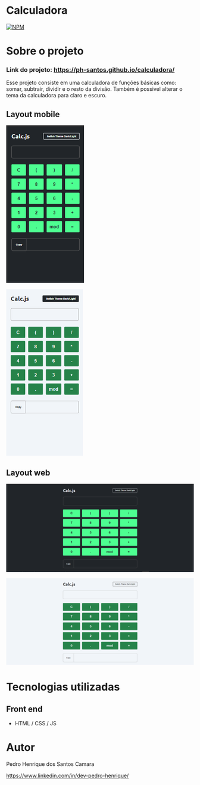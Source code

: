 # Calculadora 
[![NPM](https://img.shields.io/npm/l/react)](https://github.com/ph-santos/exemplo-readme/blob/main/LICENCE) 

# Sobre o projeto

### Link do projeto: https://ph-santos.github.io/calculadora/

Esse projeto consiste em uma calculadora de funções básicas como: somar, subtrair, dividir e o resto da divisão. Também é possivel alterar o tema da calculadora para claro e escuro.

## Layout mobile
![Mobile 1](https://github.com/ph-santos/calculadora/blob/main/assets/images/img-mobile.png)

![Mobile 2](https://github.com/ph-santos/calculadora/blob/main/assets/images/img-mobile2.png)

## Layout web
![Web 1](https://github.com/ph-santos/calculadora/blob/main/assets/images/img-pc.png)

![Web 2](https://github.com/ph-santos/calculadora/blob/main/assets/images/img-pc2.png)

# Tecnologias utilizadas
## Front end
- HTML / CSS / JS 

# Autor

Pedro Henrique dos Santos Camara

https://www.linkedin.com/in/dev-pedro-henrique/

